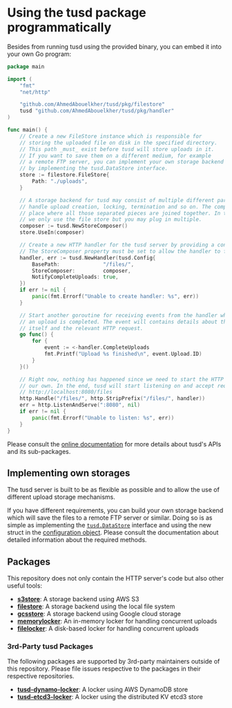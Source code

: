 # Using the tusd package programmatically

Besides from running tusd using the provided binary, you can embed it into your own Go program:

```go
package main

import (
	"fmt"
	"net/http"

	"github.com/AhmedAbouelkher/tusd/pkg/filestore"
	tusd "github.com/AhmedAbouelkher/tusd/pkg/handler"
)

func main() {
	// Create a new FileStore instance which is responsible for
	// storing the uploaded file on disk in the specified directory.
	// This path _must_ exist before tusd will store uploads in it.
	// If you want to save them on a different medium, for example
	// a remote FTP server, you can implement your own storage backend
	// by implementing the tusd.DataStore interface.
	store := filestore.FileStore{
		Path: "./uploads",
	}

	// A storage backend for tusd may consist of multiple different parts which
	// handle upload creation, locking, termination and so on. The composer is a
	// place where all those separated pieces are joined together. In this example
	// we only use the file store but you may plug in multiple.
	composer := tusd.NewStoreComposer()
	store.UseIn(composer)

	// Create a new HTTP handler for the tusd server by providing a configuration.
	// The StoreComposer property must be set to allow the handler to function.
	handler, err := tusd.NewHandler(tusd.Config{
		BasePath:              "/files/",
		StoreComposer:         composer,
		NotifyCompleteUploads: true,
	})
	if err != nil {
		panic(fmt.Errorf("Unable to create handler: %s", err))
	}

	// Start another goroutine for receiving events from the handler whenever
	// an upload is completed. The event will contains details about the upload
	// itself and the relevant HTTP request.
	go func() {
		for {
			event := <-handler.CompleteUploads
			fmt.Printf("Upload %s finished\n", event.Upload.ID)
		}
	}()

	// Right now, nothing has happened since we need to start the HTTP server on
	// our own. In the end, tusd will start listening on and accept request at
	// http://localhost:8080/files
	http.Handle("/files/", http.StripPrefix("/files/", handler))
	err = http.ListenAndServe(":8080", nil)
	if err != nil {
		panic(fmt.Errorf("Unable to listen: %s", err))
	}
}

```

Please consult the [online documentation](https://godoc.org/github.com/tus/tusd/pkg) for more details about tusd's APIs and its sub-packages.

## Implementing own storages

The tusd server is built to be as flexible as possible and to allow the use of different upload storage mechanisms.

If you have different requirements, you can build your own storage backend which will save the files to a remote FTP server or similar. Doing so is as simple as implementing the [`tusd.DataStore`](https://godoc.org/github.com/tus/tusd/pkg/#DataStore) interface and using the new struct in the [configuration object](https://godoc.org/github.com/tus/tusd/pkg/#Config). Please consult the documentation about detailed information about the required methods.

## Packages

This repository does not only contain the HTTP server's code but also other
useful tools:

* [**s3store**](https://godoc.org/github.com/tus/tusd/pkg/s3store): A storage backend using AWS S3
* [**filestore**](https://godoc.org/github.com/tus/tusd/pkg/filestore): A storage backend using the local file system
* [**gcsstore**](https://godoc.org/github.com/tus/tusd/pkg/gcsstore): A storage backend using Google cloud storage
* [**memorylocker**](https://godoc.org/github.com/tus/tusd/pkg/memorylocker): An in-memory locker for handling concurrent uploads
* [**filelocker**](https://godoc.org/github.com/tus/tusd/pkg/filelocker): A disk-based locker for handling concurrent uploads

### 3rd-Party tusd Packages

The following packages are supported by 3rd-party maintainers outside of this repository. Please file issues respective to the packages in their respective repositories.

* [**tusd-dynamo-locker**](https://github.com/chen-anders/tusd-dynamo-locker): A locker using AWS DynamoDB store
* [**tusd-etcd3-locker**](https://github.com/tus/tusd-etcd3-locker): A locker using the distributed KV etcd3 store
